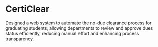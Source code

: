 # CertiClear
Designed a web system to automate the no-due clearance process for graduating students, allowing departments to review and approve dues status efficiently, reducing manual effort and enhancing process transparency.
